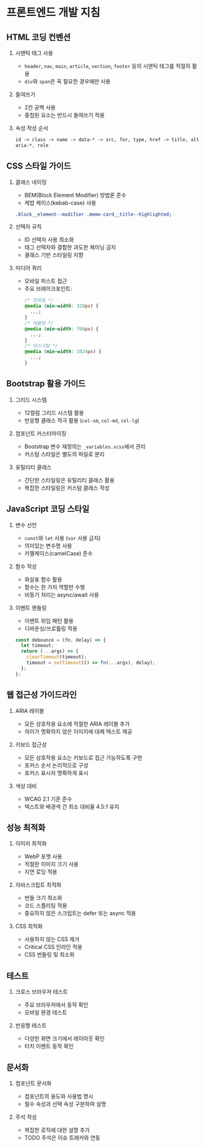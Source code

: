 # 프론트엔드 개발 지침

## HTML 코딩 컨벤션

1. 시맨틱 태그 사용

   - `header`, `nav`, `main`, `article`, `section`, `footer` 등의 시맨틱 태그를 적절히 활용
   - `div`와 `span`은 꼭 필요한 경우에만 사용

2. 들여쓰기

   - 2칸 공백 사용
   - 중첩된 요소는 반드시 들여쓰기 적용

3. 속성 작성 순서
   ```html
   id -> class -> name -> data-* -> src, for, type, href -> title, alt ->
   aria-*, role
   ```

## CSS 스타일 가이드

1. 클래스 네이밍

   - BEM(Block Element Modifier) 방법론 준수
   - 케밥 케이스(kebab-case) 사용

   ```css
   .block__element--modifier .memo-card__title--highlighted;
   ```

2. 선택자 규칙

   - ID 선택자 사용 최소화
   - 태그 선택자와 결합한 과도한 체이닝 금지
   - 클래스 기반 스타일링 지향

3. 미디어 쿼리
   - 모바일 퍼스트 접근
   - 주요 브레이크포인트:
     ```css
     /* 모바일 */
     @media (min-width: 320px) {
       ...;
     }
     /* 태블릿 */
     @media (min-width: 768px) {
       ...;
     }
     /* 데스크탑 */
     @media (min-width: 1024px) {
       ...;
     }
     ```

## Bootstrap 활용 가이드

1. 그리드 시스템

   - 12컬럼 그리드 시스템 활용
   - 반응형 클래스 적극 활용 (`col-sm`, `col-md`, `col-lg`)

2. 컴포넌트 커스터마이징

   - Bootstrap 변수 재정의는 `_variables.scss`에서 관리
   - 커스텀 스타일은 별도의 파일로 분리

3. 유틸리티 클래스
   - 간단한 스타일링은 유틸리티 클래스 활용
   - 복잡한 스타일링은 커스텀 클래스 작성

## JavaScript 코딩 스타일

1. 변수 선언

   - `const`와 `let` 사용 (`var` 사용 금지)
   - 의미있는 변수명 사용
   - 카멜케이스(camelCase) 준수

2. 함수 작성

   - 화살표 함수 활용
   - 함수는 한 가지 역할만 수행
   - 비동기 처리는 async/await 사용

3. 이벤트 핸들링
   - 이벤트 위임 패턴 활용
   - 디바운싱/쓰로틀링 적용
   ```javascript
   const debounce = (fn, delay) => {
     let timeout;
     return (...args) => {
       clearTimeout(timeout);
       timeout = setTimeout(() => fn(...args), delay);
     };
   };
   ```

## 웹 접근성 가이드라인

1. ARIA 레이블

   - 모든 상호작용 요소에 적절한 ARIA 레이블 추가
   - 의미가 명확하지 않은 이미지에 대체 텍스트 제공

2. 키보드 접근성

   - 모든 상호작용 요소는 키보드로 접근 가능하도록 구현
   - 포커스 순서 논리적으로 구성
   - 포커스 표시자 명확하게 표시

3. 색상 대비
   - WCAG 2.1 기준 준수
   - 텍스트와 배경색 간 최소 대비율 4.5:1 유지

## 성능 최적화

1. 이미지 최적화

   - WebP 포맷 사용
   - 적절한 이미지 크기 사용
   - 지연 로딩 적용

2. 자바스크립트 최적화

   - 번들 크기 최소화
   - 코드 스플리팅 적용
   - 중요하지 않은 스크립트는 defer 또는 async 적용

3. CSS 최적화
   - 사용하지 않는 CSS 제거
   - Critical CSS 인라인 적용
   - CSS 번들링 및 최소화

## 테스트

1. 크로스 브라우저 테스트

   - 주요 브라우저에서 동작 확인
   - 모바일 환경 테스트

2. 반응형 테스트
   - 다양한 화면 크기에서 레이아웃 확인
   - 터치 이벤트 동작 확인

## 문서화

1. 컴포넌트 문서화

   - 컴포넌트의 용도와 사용법 명시
   - 필수 속성과 선택 속성 구분하여 설명

2. 주석 작성
   - 복잡한 로직에 대한 설명 추가
   - TODO 주석은 이슈 트래커와 연동

